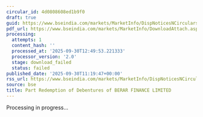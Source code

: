 ```yaml
---
circular_id: 4d0808608ed1b9f0
draft: true
guid: https://www.bseindia.com/markets/MarketInfo/DispNoticesNCirculars.aspx?Noticeid={D6A5CB20-AFDB-4AE8-9C61-DDDE7133E9A9}&noticeno=20250930-24&dt=09/30/2025&icount=24&totcount=55&flag=0
pdf_url: https://www.bseindia.com/markets/MarketInfo/DownloadAttach.aspx?id=20250930-24&attachedId=
processing:
  attempts: 1
  content_hash: ''
  processed_at: '2025-09-30T12:49:53.221333'
  processor_version: '2.0'
  stage: download_failed
  status: failed
published_date: '2025-09-30T11:19:47+00:00'
rss_url: https://www.bseindia.com/markets/MarketInfo/DispNoticesNCirculars.aspx?Noticeid={D6A5CB20-AFDB-4AE8-9C61-DDDE7133E9A9}&noticeno=20250930-24&dt=09/30/2025&icount=24&totcount=55&flag=0
source: bse
title: Part Redemption of Debentures of BERAR FINANCE LIMITED
---
```


Processing in progress...